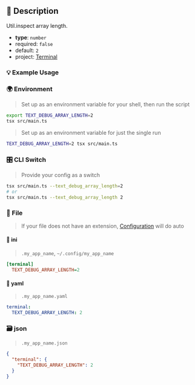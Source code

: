 ## 📜 Description

Util.inspect array length.

- **type**: `number`
- required: `false`
- default: `2`
- project: [Terminal](/terminal)

### 💡 Example Usage

### 🌍 Environment

> Set up as an environment variable for your shell, then run the script
```bash
export TEXT_DEBUG_ARRAY_LENGTH=2
tsx src/main.ts
```
> Set up as an environment variable for just the single run

```bash
TEXT_DEBUG_ARRAY_LENGTH=2 tsx src/main.ts
```
### 🎛️ CLI Switch

> Provide your config as a switch
```bash
tsx src/main.ts --text_debug_array_length=2
# or
tsx src/main.ts --text_debug_array_length 2
```
### 📁 File
>  If your file does not have an extension, [Configuration](/docs/core/configuration) will do auto
#### 📘 ini

> `.my_app_name`, `~/.config/my_app_name`

```ini
[terminal]
  TEXT_DEBUG_ARRAY_LENGTH=2
```
#### 📄 yaml

> `.my_app_name.yaml`

```yaml
terminal:
  TEXT_DEBUG_ARRAY_LENGTH: 2
```
### 🗃️ json

> `.my_app_name.json`

```json
{
  "terminal": {
    "TEXT_DEBUG_ARRAY_LENGTH": 2
  }
}
```
